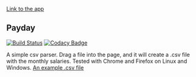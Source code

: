 [Link to the app](https://secret-headland-35100.herokuapp.com/) 

## Payday
[![Build Status](https://travis-ci.org/xbexbex/Payday.svg?branch=master)](https://travis-ci.org/xbexbex/Payday) [![Codacy Badge](https://api.codacy.com/project/badge/Grade/e763b76edf454227a3c863ab5ee521b6)](https://www.codacy.com/app/xbexbex/Payday?utm_source=github.com&amp;utm_medium=referral&amp;utm_content=xbexbex/Payday&amp;utm_campaign=Badge_Grade)

A simple csv parser. Drag a file into the page, and it will create a .csv file with the monthly salaries. Tested with Chrome and Firefox on Linux and Windows.
[An example .csv file](testfile.csv)
